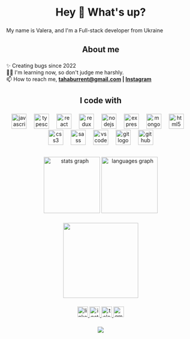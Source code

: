 <h1 align="center">Hey 👋 What's up?</h1>

###

<p align="left">
  My name is Valera, and I'm a Full-stack developer from Ukraine
</p>

###

<h2 align="center">About me</h2>

###

<p align="left">
  ✨ Creating bugs since 2022<br />🤷‍♂️ I'm learning now, so don't judge me
  harshly.<br />📫 How to reach me,
  <strong>
  <a
    href="mailto:tahaburrent@gmail.com"
    target="_blank"
    rel="noopener noreferrer"
    >tahaburrent@gmail.com</a
  >
  |
  <a
    href="https://www.instagram.com/_.come_as_you_are._/"
    target="_blank"
    rel="noopener noreferrer"
    >Instagram</a
  >
  </strong>
</p>

###

<h2 align="center">I code with</h2>

###

<div align="center">
  <img
    src="https://cdn.jsdelivr.net/gh/devicons/devicon/icons/javascript/javascript-original.svg"
    height="40"
    alt="javascript logo"
  />
  <img width="12" />
  <img
    src="https://cdn.jsdelivr.net/gh/devicons/devicon/icons/typescript/typescript-original.svg"
    height="40"
    alt="typescript logo"
  />
  <img width="12" />
  <img
    src="https://cdn.jsdelivr.net/gh/devicons/devicon/icons/react/react-original.svg"
    height="40"
    alt="react logo"
  />
  <img width="12" />
  <img
    src="https://cdn.jsdelivr.net/gh/devicons/devicon/icons/redux/redux-original.svg"
    height="40"
    alt="redux logo"
  />
  <img width="12" />
  <img
    src="https://cdn.jsdelivr.net/gh/devicons/devicon/icons/nodejs/nodejs-original.svg"
    height="40"
    alt="nodejs logo"
  />
  <img width="12" />
  <img
    src="https://cdn.jsdelivr.net/gh/devicons/devicon/icons/express/express-original.svg"
    height="40"
    alt="express logo"
  />
  <img width="12" />
  <img
    src="https://cdn.jsdelivr.net/gh/devicons/devicon/icons/mongodb/mongodb-original.svg"
    height="40"
    alt="mongodb logo"
  />
  <img width="12" />
  <img
    src="https://cdn.jsdelivr.net/gh/devicons/devicon/icons/html5/html5-original.svg"
    height="40"
    alt="html5 logo"
  />
  <img width="12" />
  <img
    src="https://cdn.jsdelivr.net/gh/devicons/devicon/icons/css3/css3-original.svg"
    height="40"
    alt="css3 logo"
  />
  <img width="12" />
  <img
    src="https://cdn.jsdelivr.net/gh/devicons/devicon/icons/sass/sass-original.svg"
    height="40"
    alt="sass logo"
  />
  <img width="12" />
  <img
    src="https://cdn.jsdelivr.net/gh/devicons/devicon/icons/vscode/vscode-original.svg"
    height="40"
    alt="vscode logo"
  />
  <img width="12" />
  <img
    src="https://cdn.jsdelivr.net/gh/devicons/devicon/icons/git/git-original.svg"
    height="40"
    alt="git logo"
  />
  <img width="12" />
  <img
    src="https://cdn.jsdelivr.net/gh/devicons/devicon/icons/github/github-original.svg"
    height="40"
    alt="github logo"
  />
</div>

###

<h2></h2>

###

<div align="center">
  <img
    src="https://github-readme-stats.vercel.app/api?username=vaaleerkiin&count_private=true&disable_animations=false&theme=gruvbox&locale=en&hide_border=true"
    height="150"
    alt="stats graph"
  />
  <img
    src="https://github-readme-stats.vercel.app/api/top-langs?username=vaaleerkiin&locale=en&hide_title=false&layout=compact&card_width=320&langs_count=5&theme=gruvbox&hide_border=true&order=2"
    height="150"
    alt="languages graph"
  />
</div>

###

<div align="center">
  <img
    height="200"
    src="https://gifdb.com/images/high/coding-animated-laptop-flow-stream-ja04010rm5o68zfk.gif"
  />
</div>

###

<div align="center">
  <a
    href="https://www.linkedin.com/in/valera-kamelkov-884710268/"
    target="_blank"
  >
    <img
      src="https://img.shields.io/static/v1?message=LinkedIn&logo=linkedin&label=&color=0077B5&logoColor=white&labelColor=&style=for-the-badge"
      height="28"
      alt="linkedin logo"
    />
  </a>
  <a href="https://www.instagram.com/_.come_as_you_are._/" target="_blank">
    <img
      src="https://img.shields.io/static/v1?message=Instagram&logo=instagram&label=&color=E4405F&logoColor=white&labelColor=&style=for-the-badge"
      height="28"
      alt="instagram logo"
    />
  </a>
  <a href="https://t.me/vaaleerkiin" target="_blank">
    <img
      src="https://img.shields.io/static/v1?message=Telegram&logo=telegram&label=&color=2CA5E0&logoColor=white&labelColor=&style=for-the-badge"
      height="28"
      alt="telegram logo"
    />
  </a>
  <a href="tahaburrent@gmail.com" target="_blank">
    <img
      src="https://img.shields.io/static/v1?message=Gmail&logo=gmail&label=&color=D14836&logoColor=white&labelColor=&style=for-the-badge"
      height="28"
      alt="gmail logo"
    />
  </a>
</div>

###

<div align="center">
  <img src="https://profile-counter.glitch.me/vaaleerkiin/count.svg?" />
</div>

###
